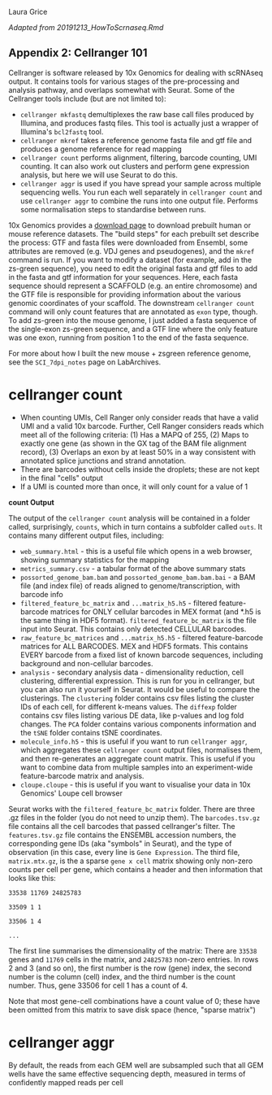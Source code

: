 Laura Grice

_Adapted from 20191213_HowToScrnaseq.Rmd_

## Appendix 2: Cellranger 101

Cellranger is software released by 10x Genomics for dealing with scRNAseq output. It contains tools for various stages of the pre-processing and analysis pathway, and overlaps somewhat with Seurat. Some of the Cellranger tools include (but are not limited to):

* `cellranger mkfastq` demultiplexes the raw base call files produced by Illumina, and produces fastq files. This tool is actually just a wrapper of Illumina's `bcl2fastq` tool.
* `cellranger mkref` takes a reference genome fasta file and gtf file and produces a genome reference for read mapping
* `cellranger count` performs alignment, filtering, barcode counting, UMI counting. It can also work out clusters and perform gene expression analysis, but here we will use Seurat to do this.
* `cellranger aggr` is used if you have spread your sample across multiple sequencing wells. You run each well separately in `cellranger count` and use `cellranger aggr` to combine the runs into one output file. Performs some normalisation steps to standardise between runs.

10x Genomics provides a [download page](https://support.10xgenomics.com/single-cell-gene-expression/software/downloads/latest) to download prebuilt human or mouse reference datasets. The "build steps" for each prebuilt set describe the process: GTF and fasta files were downloaded from Ensembl, some attributes are removed (e.g. VDJ genes and pseudogenes), and the `mkref` command is run. If you want to modify a dataset (for example, add in the zs-green sequence), you need to edit the original fasta and gtf files to add in the fasta and gtf information for your sequences. Here, each fasta sequence should represent a SCAFFOLD (e.g. an entire chromosome) and the GTF file is responsible for providing information about the various genomic coordinates of your scaffold. The downstream `cellranger count` command will only count features that are annotated as `exon` type, though. To add zs-green into the mouse genome, I just added a fasta sequence of the single-exon zs-green sequence, and a GTF line where the only feature was one exon, running from position 1 to the end of the fasta sequence.

For more about how I built the new mouse + zsgreen reference genome, see the `SCI_7dpi_notes` page on LabArchives.

# cellranger count

* When counting UMIs, Cell Ranger only consider reads that have a valid UMI and a valid 10x barcode. Further, Cell Ranger considers reads which meet all of the following criteria: (1) Has a MAPQ of 255, (2) Maps to exactly one gene (as shown in the GX tag of the BAM file alignment record), (3) Overlaps an exon by at least 50% in a way consistent with annotated splice junctions and strand annotation.
* There are barcodes without cells inside the droplets; these are not kept in the final "cells" output
* If a UMI is counted more than once, it will only count for a value of 1

**count Output**

The output of the `cellranger count` analysis will be contained in a folder called, surprisingly, `counts`, which in turn contains a subfolder called `outs`. It contains many different output files, including:

* `web_summary.html` - this is a useful file which opens in a web browser, showing summary statistics for the mapping
* `metrics_summary.csv` - a tabular format of the above summary stats
* `possorted_genome_bam.bam` and `possorted_genome_bam.bam.bai` - a BAM file (and index file) of reads aligned to genome/transcription, with barcode info
* `filtered_feature_bc_matrix` and `...matrix_h5.h5` - filtered feature-barcode matrices for ONLY cellular barcodes in MEX format (and *.h5 is the same thing in HDF5 format). `filtered_feature_bc_matrix` is the file input into Seurat. This contains only detected CELLULAR barcodes.
* `raw_feature_bc_matrices` and `...matrix_h5.h5` - filtered feature-barcode matrices for ALL BARCODES. MEX and HDF5 formats. This contains EVERY barcode from a fixed list of known barcode sequences, including background and non-cellular barcodes.
* `analysis` - secondary analysis data - dimensionality reduction, cell clustering, differential expression. This is run for you in cellranger, but you can also run it yourself in Seurat. It would be useful to compare the clusterings. The `clustering` folder contains csv files listing the cluster IDs of each cell, for different k-means values. The `diffexp` folder contains csv files listing various DE data, like p-values and log fold changes. The `PCA` folder contains various components information and the `tSNE` folder contains tSNE coordinates.
* `molecule_info.h5` - this is useful if you want to run `cellranger aggr`, which aggregates these `cellranger count` output files, normalises them, and then re-generates an aggregate count matrix. This is useful if you want to combine data from multiple samples into an experiment-wide feature-barcode matrix and analysis.
* `cloupe.cloupe` - this is useful if you want to visualise your data in 10x Genomics' Loupe cell browser

Seurat works with the `filtered_feature_bc_matrix` folder. There are three .gz files in the folder (you do not need to unzip them). The `barcodes.tsv.gz` file contains all the cell barcodes that passed cellranger's filter. The `features.tsv.gz` file contains the ENSEMBL accession numbers, the corresponding gene IDs (aka "symbols" in Seurat), and the type of observation (in this case, every line is `Gene Expression`. The third file, `matrix.mtx.gz`, is the a sparse `gene x cell` matrix showing only non-zero counts per cell per gene, which contains a header and then information that looks like this:

`33538 11769 24825783`

`33509 1 1`

`33506 1 4`

`...`

The first line summarises the dimensionality of the matrix: There are `33538` genes and `11769` cells in the matrix, and `24825783` non-zero entries. In rows 2 and 3 (and so on), the first number is the row (gene) index, the second number is the column (cell) index, and the third number is the count number. Thus, gene 33506 for cell 1 has a count of 4.

Note that most gene-cell combinations have a count value of 0; these have been omitted from this matrix to save disk space (hence, "sparse matrix")

# cellranger aggr

By default, the reads from each GEM well are subsampled such that all GEM wells have the same effective sequencing depth, measured in terms of confidently mapped reads per cell
